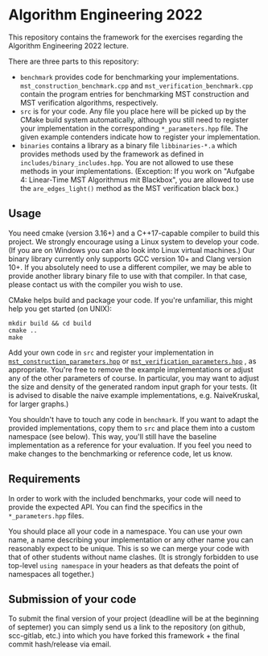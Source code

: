 # Algorithm Engineering 2022
This repository contains the framework for the exercises regarding the Algorithm Engineering 2022 lecture.

There are three parts to this repository:
<ul>
    <li><code>benchmark</code> provides code for benchmarking your implementations. 
        <code>mst_construction_benchmark.cpp</code> and <code>mst_verification_benchmark.cpp</code> contain 
        the program entries for benchmarking MST construction and MST verification algorithms, respectively.</li>
    <li><code>src</code> is for your code. Any file you place here will be picked up by the CMake build 
        system automatically, although you still need to register your implementation in the corresponding 
        <code>*_parameters.hpp</code> file. The given example contenders indicate how to register your 
        implementation. </li>
    <li><code>binaries</code> contains a library as a binary file <code>libbinaries-*.a</code> which provides methods 
        used by the framework as defined in <code>includes/binary_includes.hpp</code>. You are not allowed 
        to use these methods in your implementations. (Exception: If you work on "Aufgabe 4: Linear-Time MST 
        Algorithmus mit Blackbox", you are allowed to use the <code>are_edges_light()</code> method as the MST 
        verification black box.)</li>
</ul>


## Usage
You need cmake (version 3.16+) and a C++17-capable compiler to build this project.
We strongly encourage using a Linux system to develop your code.
(If you are on Windows you can also look into Linux virtual machines.)
Our binary library currently only supports GCC version 10+ and Clang version 10+.
If you absolutely need to use a different compiler, we may be able
to provide another library binary file to use with that compiler.
In that case, please contact us with the compiler you wish to use.

CMake helps build and package your code.
If you're unfamiliar, this might help you get started (on UNIX):

``` shell
mkdir build && cd build
cmake ..
make
```


Add your own code in <code>src</code> and register your implementation 
in [`mst_construction_parameters.hpp`](src/mst_construction_parameters.hpp) 
or [`mst_verification_parameters.hpp`](src/mst_verification_parameters.hpp)
, as appropriate.
You're free to remove the example implementations or adjust any of the 
other parameters of course. In particular, you may want to adjust the 
size and density of the generated random input graph for your tests. 
(It is advised to disable the naive example implementations, e.g. 
NaiveKruskal, for larger graphs.)

You shouldn't have to touch any code in <code>benchmark</code>. 
If you want to adapt the provided implementations, copy them to <code>src</code> 
and place them into a custom namespace (see below).
This way, you'll still have the baseline implementation as a reference for your evaluation.
If you feel you need to make changes to the benchmarking or reference code, let us know.

## Requirements
In order to work with the included benchmarks, your code will need to provide the expected API.
You can find the specifics in the <code>*_parameters.hpp</code> files.

You should place all your code in a namespace. You can use your own name, a name describing 
your implementation or any other name you can reasonably expect to be unique. 
This is so we can merge your code with that of other students without name clashes.
(It is strongly forbidden to use top-level <code>using namespace</code> in your headers as that defeats the point
of namespaces all together.)

## Submission of your code
To submit the final version of your project (deadline will be at the beginning of septemer) you can simply send us a link to the repository (on github, scc-gitlab, etc.) into which you have forked this framework + the final commit hash/release via email.

